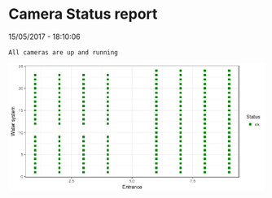 Camera Status report
================
15/05/2017 - 18:10:06

    All cameras are up and running

![](camreport_files/figure-markdown_github/unnamed-chunk-2-1.png)

